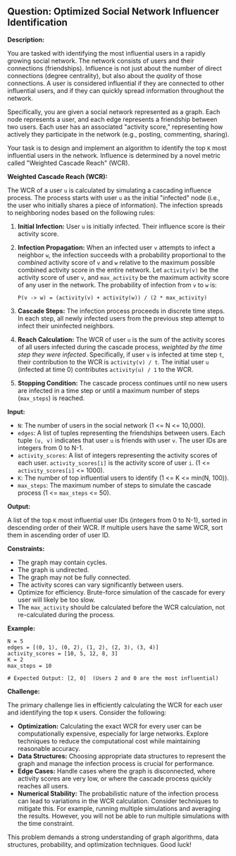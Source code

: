 ## Question: Optimized Social Network Influencer Identification

**Description:**

You are tasked with identifying the most influential users in a rapidly growing social network. The network consists of users and their connections (friendships). Influence is not just about the number of direct connections (degree centrality), but also about the *quality* of those connections. A user is considered influential if they are connected to other influential users, and if they can quickly spread information throughout the network.

Specifically, you are given a social network represented as a graph. Each node represents a user, and each edge represents a friendship between two users.  Each user has an associated "activity score," representing how actively they participate in the network (e.g., posting, commenting, sharing).

Your task is to design and implement an algorithm to identify the top `K` most influential users in the network. Influence is determined by a novel metric called "Weighted Cascade Reach" (WCR).

**Weighted Cascade Reach (WCR):**

The WCR of a user `u` is calculated by simulating a cascading influence process. The process starts with user `u` as the initial "infected" node (i.e., the user who initially shares a piece of information). The infection spreads to neighboring nodes based on the following rules:

1.  **Initial Infection:** User `u` is initially infected. Their influence score is their activity score.

2.  **Infection Propagation:** When an infected user `v` attempts to infect a neighbor `w`, the infection succeeds with a probability proportional to the *combined* activity score of `v` and `w` relative to the maximum possible combined activity score in the entire network. Let `activity(v)` be the activity score of user `v`, and `max_activity` be the maximum activity score of any user in the network. The probability of infection from `v` to `w` is:

    `P(v -> w) = (activity(v) + activity(w)) / (2 * max_activity)`

3.  **Cascade Steps:** The infection process proceeds in discrete time steps. In each step, all newly infected users from the previous step attempt to infect their uninfected neighbors.

4.  **Reach Calculation:** The WCR of user `u` is the sum of the activity scores of all users infected during the cascade process, *weighted by the time step they were infected*. Specifically, if user `v` is infected at time step `t`, their contribution to the WCR is `activity(v) / t`.  The initial user `u` (infected at time 0) contributes `activity(u) / 1` to the WCR.

5.  **Stopping Condition:** The cascade process continues until no new users are infected in a time step or until a maximum number of steps (`max_steps`) is reached.

**Input:**

*   `N`: The number of users in the social network (1 <= N <= 10,000).
*   `edges`: A list of tuples representing the friendships between users. Each tuple `(u, v)` indicates that user `u` is friends with user `v`.  The user IDs are integers from 0 to N-1.
*   `activity_scores`: A list of integers representing the activity scores of each user. `activity_scores[i]` is the activity score of user `i`. (1 <= `activity_scores[i]` <= 1000).
*   `K`: The number of top influential users to identify (1 <= K <= min(N, 100)).
*   `max_steps`: The maximum number of steps to simulate the cascade process (1 <= `max_steps` <= 50).

**Output:**

A list of the top `K` most influential user IDs (integers from 0 to N-1), sorted in descending order of their WCR. If multiple users have the same WCR, sort them in ascending order of user ID.

**Constraints:**

*   The graph may contain cycles.
*   The graph is undirected.
*   The graph may not be fully connected.
*   The activity scores can vary significantly between users.
*   Optimize for efficiency.  Brute-force simulation of the cascade for every user will likely be too slow.
*   The `max_activity` should be calculated before the WCR calculation, not re-calculated during the process.

**Example:**

```
N = 5
edges = [(0, 1), (0, 2), (1, 2), (2, 3), (3, 4)]
activity_scores = [10, 5, 12, 8, 3]
K = 2
max_steps = 10

# Expected Output: [2, 0]  (Users 2 and 0 are the most influential)
```

**Challenge:**

The primary challenge lies in efficiently calculating the WCR for each user and identifying the top `K` users.  Consider the following:

*   **Optimization:**  Calculating the exact WCR for every user can be computationally expensive, especially for large networks.  Explore techniques to reduce the computational cost while maintaining reasonable accuracy.
*   **Data Structures:**  Choosing appropriate data structures to represent the graph and manage the infection process is crucial for performance.
*   **Edge Cases:** Handle cases where the graph is disconnected, where activity scores are very low, or where the cascade process quickly reaches all users.
*   **Numerical Stability:** The probabilistic nature of the infection process can lead to variations in the WCR calculation. Consider techniques to mitigate this.  For example, running multiple simulations and averaging the results. However, you will not be able to run multiple simulations with the time constraint.

This problem demands a strong understanding of graph algorithms, data structures, probability, and optimization techniques. Good luck!
